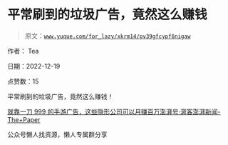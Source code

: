 # 平常刷到的垃圾广告，竟然这么赚钱

> 原文：[`www.yuque.com/for_lazy/xkrm14/pv39gfcypf6nigaw`](https://www.yuque.com/for_lazy/xkrm14/pv39gfcypf6nigaw)



作者： Tea



日期：2022-12-19



点赞数：15



平常刷到的垃圾广告，竟然这么赚钱！



[就靠一刀 999 的手游广告，这些隐形公司可以月赚百万澎湃号·湃客澎湃新闻-The+Paper](https://www.thepaper.cn/newsDetail_forward_21091697)



公众号懒人找资源，懒人专属群分享

